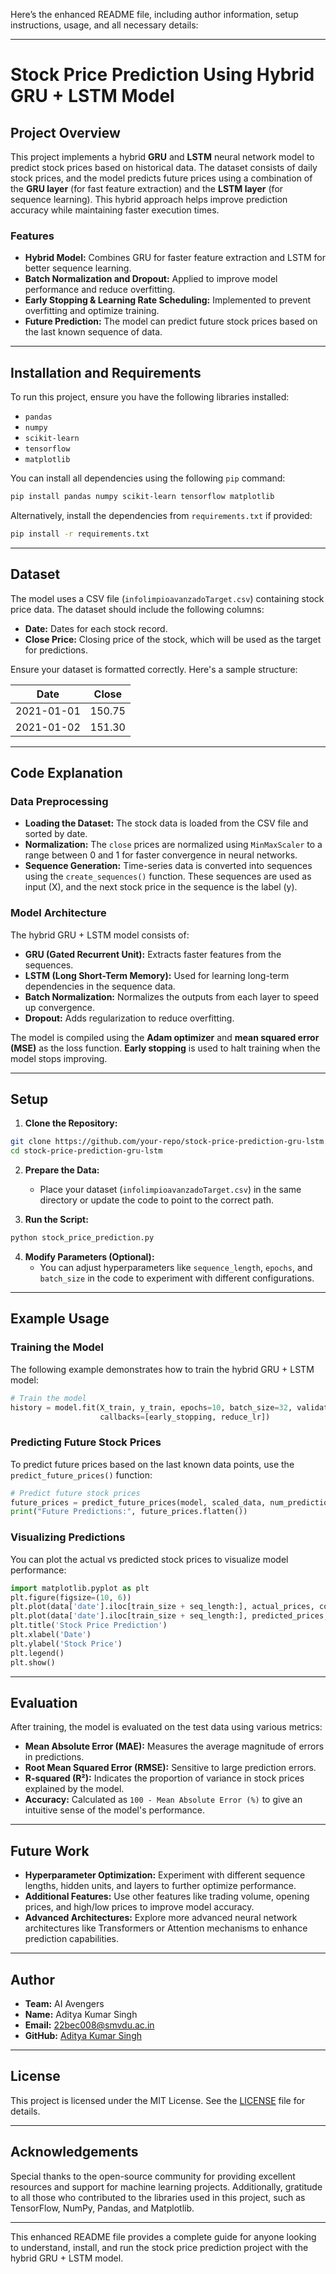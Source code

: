 Here’s the enhanced README file, including author information, setup instructions, usage, and all necessary details:

---

# Stock Price Prediction Using Hybrid GRU + LSTM Model

## Project Overview
This project implements a hybrid **GRU** and **LSTM** neural network model to predict stock prices based on historical data. The dataset consists of daily stock prices, and the model predicts future prices using a combination of the **GRU layer** (for fast feature extraction) and the **LSTM layer** (for sequence learning). This hybrid approach helps improve prediction accuracy while maintaining faster execution times.

### Features
- **Hybrid Model:** Combines GRU for faster feature extraction and LSTM for better sequence learning.
- **Batch Normalization and Dropout:** Applied to improve model performance and reduce overfitting.
- **Early Stopping & Learning Rate Scheduling:** Implemented to prevent overfitting and optimize training.
- **Future Prediction:** The model can predict future stock prices based on the last known sequence of data.

---

## Installation and Requirements

To run this project, ensure you have the following libraries installed:

- `pandas`
- `numpy`
- `scikit-learn`
- `tensorflow`
- `matplotlib`

You can install all dependencies using the following `pip` command:

```bash
pip install pandas numpy scikit-learn tensorflow matplotlib
```

Alternatively, install the dependencies from `requirements.txt` if provided:

```bash
pip install -r requirements.txt
```

---

## Dataset

The model uses a CSV file (`infolimpioavanzadoTarget.csv`) containing stock price data. The dataset should include the following columns:
- **Date:** Dates for each stock record.
- **Close Price:** Closing price of the stock, which will be used as the target for predictions.

Ensure your dataset is formatted correctly. Here's a sample structure:

| Date       | Close  |
|------------|--------|
| 2021-01-01 | 150.75 |
| 2021-01-02 | 151.30 |

---

## Code Explanation

### Data Preprocessing

- **Loading the Dataset:** The stock data is loaded from the CSV file and sorted by date.
- **Normalization:** The `close` prices are normalized using `MinMaxScaler` to a range between 0 and 1 for faster convergence in neural networks.
- **Sequence Generation:** Time-series data is converted into sequences using the `create_sequences()` function. These sequences are used as input (X), and the next stock price in the sequence is the label (y).

### Model Architecture

The hybrid GRU + LSTM model consists of:
- **GRU (Gated Recurrent Unit):** Extracts faster features from the sequences.
- **LSTM (Long Short-Term Memory):** Used for learning long-term dependencies in the sequence data.
- **Batch Normalization:** Normalizes the outputs from each layer to speed up convergence.
- **Dropout:** Adds regularization to reduce overfitting.

The model is compiled using the **Adam optimizer** and **mean squared error (MSE)** as the loss function. **Early stopping** is used to halt training when the model stops improving.

---

## Setup

1. **Clone the Repository:**

```bash
git clone https://github.com/your-repo/stock-price-prediction-gru-lstm.git
cd stock-price-prediction-gru-lstm
```

2. **Prepare the Data:**
   - Place your dataset (`infolimpioavanzadoTarget.csv`) in the same directory or update the code to point to the correct path.

3. **Run the Script:**

```bash
python stock_price_prediction.py
```

4. **Modify Parameters (Optional):**
   - You can adjust hyperparameters like `sequence_length`, `epochs`, and `batch_size` in the code to experiment with different configurations.

---

## Example Usage

### Training the Model

The following example demonstrates how to train the hybrid GRU + LSTM model:

```python
# Train the model
history = model.fit(X_train, y_train, epochs=10, batch_size=32, validation_data=(X_test, y_test),
                    callbacks=[early_stopping, reduce_lr])
```

### Predicting Future Stock Prices

To predict future prices based on the last known data points, use the `predict_future_prices()` function:

```python
# Predict future stock prices
future_prices = predict_future_prices(model, scaled_data, num_predictions=10)
print("Future Predictions:", future_prices.flatten())
```

### Visualizing Predictions

You can plot the actual vs predicted stock prices to visualize model performance:

```python
import matplotlib.pyplot as plt
plt.figure(figsize=(10, 6))
plt.plot(data['date'].iloc[train_size + seq_length:], actual_prices, color='blue', label='Actual Stock Price')
plt.plot(data['date'].iloc[train_size + seq_length:], predicted_prices, color='red', label='Predicted Stock Price')
plt.title('Stock Price Prediction')
plt.xlabel('Date')
plt.ylabel('Stock Price')
plt.legend()
plt.show()
```

---

## Evaluation

After training, the model is evaluated on the test data using various metrics:
- **Mean Absolute Error (MAE):** Measures the average magnitude of errors in predictions.
- **Root Mean Squared Error (RMSE):** Sensitive to large prediction errors.
- **R-squared (R²):** Indicates the proportion of variance in stock prices explained by the model.
- **Accuracy:** Calculated as `100 - Mean Absolute Error (%)` to give an intuitive sense of the model's performance.

---

## Future Work

- **Hyperparameter Optimization:** Experiment with different sequence lengths, hidden units, and layers to further optimize performance.
- **Additional Features:** Use other features like trading volume, opening prices, and high/low prices to improve model accuracy.
- **Advanced Architectures:** Explore more advanced neural network architectures like Transformers or Attention mechanisms to enhance prediction capabilities.

---

## Author

- **Team:** AI Avengers
- **Name:** Aditya Kumar Singh
- **Email:** 22bec008@smvdu.ac.in
- **GitHub:** [Aditya Kumar Singh](https://github.com/adityakumarsingh)

---

## License

This project is licensed under the MIT License. See the [LICENSE](LICENSE) file for details.

---

## Acknowledgements

Special thanks to the open-source community for providing excellent resources and support for machine learning projects. Additionally, gratitude to all those who contributed to the libraries used in this project, such as TensorFlow, NumPy, Pandas, and Matplotlib.

---

This enhanced README file provides a complete guide for anyone looking to understand, install, and run the stock price prediction project with the hybrid GRU + LSTM model.
